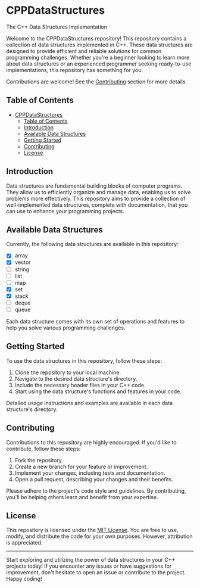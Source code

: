 # CPPDataStructures

The C++ Data Structures Implementation

Welcome to the CPPDataStructures repository! This repository contains a collection of data structures implemented in C++. These data structures are designed to provide efficient and reliable solutions for common programming challenges. Whether you're a beginner looking to learn more about data structures or an experienced programmer seeking ready-to-use implementations, this repository has something for you.

Contributions are welcome! See the [Contributing](#contributing) section for more details.

## Table of Contents

- [CPPDataStructures](#cppdatastructures)
  - [Table of Contents](#table-of-contents)
  - [Introduction](#introduction)
  - [Available Data Structures](#available-data-structures)
  - [Getting Started](#getting-started)
  - [Contributing](#contributing)
  - [License](#license)

## Introduction

Data structures are fundamental building blocks of computer programs. They allow us to efficiently organize and manage data, enabling us to solve problems more effectively. This repository aims to provide a collection of well-implemented data structures, complete with documentation, that you can use to enhance your programming projects.

## Available Data Structures

Currently, the following data structures are available in this repository:

- [x] array
- [x] vector
- [ ] string
- [ ] list
- [ ] map
- [x] set
- [x] stack
- [ ] deque
- [ ] queue

Each data structure comes with its own set of operations and features to help you solve various programming challenges.

## Getting Started

To use the data structures in this repository, follow these steps:

1. Clone the repository to your local machine.
2. Navigate to the desired data structure's directory.
3. Include the necessary header files in your C++ code.
4. Start using the data structure's functions and features in your code.

Detailed usage instructions and examples are available in each data structure's directory.

## Contributing

Contributions to this repository are highly encouraged. If you'd like to contribute, follow these steps:

1. Fork the repository.
2. Create a new branch for your feature or improvement.
3. Implement your changes, including tests and documentation.
4. Open a pull request, describing your changes and their benefits.

Please adhere to the project's code style and guidelines. By contributing, you'll be helping others learn and benefit from your expertise.

## License

This repository is licensed under the [MIT License](LICENSE). You are free to use, modify, and distribute the code for your own purposes. However, attribution is appreciated.

---

Start exploring and utilizing the power of data structures in your C++ projects today! If you encounter any issues or have suggestions for improvement, don't hesitate to open an issue or contribute to the project. Happy coding!
